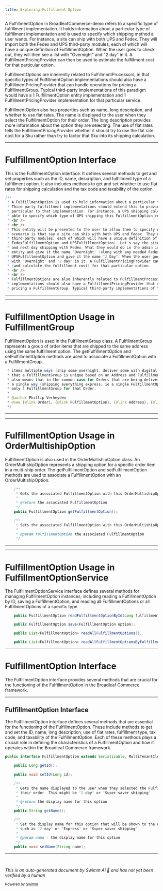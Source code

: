 ```yaml
---
title: Exploring Fulfillment Option
---
```

A FulfillmentOption in BroadleafCommerce-demo refers to a specific type of fulfillment implementation. It holds information about a particular type of fulfillment implementation and is used to specify which shipping method a user wants. For instance, a site can ship with both UPS and Fedex. They will import both the Fedex and UPS third-party modules, each of which will have a unique definition of FulfillmentOption. When the user goes to check out, they will then see a list with "Overnight" and "2 day" in it. A FulfillmentPricingProvider can then be used to estimate the fulfillment cost for that particular option.

FulfillmentOptions are inherently related to FulfillmentProcessors, in that specific types of FulfillmentOption implementations should also have a FulfillmentPricingProvider that can handle operations for pricing a FulfillmentGroup. Typical third-party implementations of this paradigm would have a 1 FulfillmentOption entity implementation and 1 FulfillmentPricingProvider implementation for that particular service.

FulfillmentOption also has properties such as name, long description, and whether to use flat rates. The name is displayed to the user when they select the FulfillmentOption for their order. The long description provides more information about the option they are selecting. The use of flat rates tells the FulfillmentPricingProvider whether it should try to use the flat rate cost for a Sku rather than try to factor that Sku into its shipping calculation.

<SwmSnippet path="/core/broadleaf-framework/src/main/java/org/broadleafcommerce/core/order/domain/FulfillmentOption.java" line="27">

---

# FulfillmentOption Interface

This is the FulfillmentOption interface. It defines several methods to get and set properties such as the ID, name, description, and fulfillment type of a fulfillment option. It also includes methods to get and set whether to use flat rates for shipping calculation and the tax code and taxability of the option.

```java
/**
 * A FulfillmentOption is used to hold information about a particular type of Fulfillment implementation.
 * Third-party fulfillment implementations should extend this to provide their own configuration options
 * particular to that implementation. For instance, a UPS shipping calculator might want an admin user to be
 * able to specify which type of UPS shipping this FulfillmentOption represents.
 * <br />
 * <br />
 * This entity will be presented to the user to allow them to specify which shipping they want. A possible
 * scenario is that say a site can ship with both UPS and Fedex. They will import both the Fedex and UPS
 * third-party modules, each of which will have a unique definition of FulfillmentOption (for instance,
 * FedexFulfillmentOption and UPSFulfillmentOption). Let's say the site can do 2-day shipping with UPS,
 * and next-day shipping with Fedex. What they would do in the admin is create an instance of FedexFulfillmentOption
 * entity and give it the name "Overnight" (along with any needed Fedex configuration properties), then create an instance of
 * UPSFulfillmentOption and give it the name "2 Day". When the user goes to check out, they will then see a list
 * with "Overnight" and "2 day" in it. A FulfillmentPricingProvider can then be used to estimate the fulfillment cost
 * (and calculate the fulfillment cost) for that particular option.
 * <br />
 * <br />
 * FulfillmentOptions are also inherently related to FulfillmentProcessors, in that specific types of FulfillmentOption
 * implementations should also have a FulfillmentPricingProvider that can handle operations (estimation and calculation) for
 * pricing a FulfillmentGroup. Typical third-party implementations of this paradigm would have a 1 FulfillmentOption
```

---

</SwmSnippet>

<SwmSnippet path="/core/broadleaf-framework/src/main/java/org/broadleafcommerce/core/order/domain/FulfillmentGroup.java" line="35">

---

# FulfillmentOption Usage in FulfillmentGroup

FulfillmentOption is used in the FulfillmentGroup class. A FulfillmentGroup represents a group of order items that are shipped to the same address using the same fulfillment option. The getFulfillmentOption and setFulfillmentOption methods are used to associate a FulfillmentOption with a FulfillmentGroup.

```java
 * items multiple ways (ship some overnight, deliver some with digital download). This constraint means
 * that a FulfillmentGroup is unique based on an Address and FulfillmentOption combination. This
 * also means that in the common case for Orders that are being delivered to a single Address and
 * a single way (shipping everything express; ie a single FulfillmentOption) then there will be
 * only 1 FulfillmentGroup for that Order.
 * 
 * @author Phillip Verheyden
 * @see {@link Order}, {@link FulfillmentOption}, {@link Address}, {@link FulfillmentGroupItem}
 */
```

---

</SwmSnippet>

<SwmSnippet path="/core/broadleaf-framework/src/main/java/org/broadleafcommerce/core/order/domain/OrderMultishipOption.java" line="95">

---

# FulfillmentOption Usage in OrderMultishipOption

FulfillmentOption is also used in the OrderMultishipOption class. An OrderMultishipOption represents a shipping option for a specific order item in a multi-ship order. The getFulfillmentOption and setFulfillmentOption methods are used to associate a FulfillmentOption with an OrderMultishipOption.

```java
    /**
     * Gets the associated FulfillmentOption with this OrderMultishipOption
     * 
     * @return the associated FulfillmentOption
     */
    public FulfillmentOption getFulfillmentOption();

    /**
     * Sets the associated FulfillmentOption with this OrderMultishipOption
     * 
     * @param fulfillmentOption the associated FulfillmentOption
     */
```

---

</SwmSnippet>

<SwmSnippet path="/core/broadleaf-framework/src/main/java/org/broadleafcommerce/core/order/service/FulfillmentOptionService.java" line="31">

---

# FulfillmentOption Usage in FulfillmentOptionService

The FulfillmentOptionService interface defines several methods for managing FulfillmentOption instances, including reading a FulfillmentOption by ID, saving a FulfillmentOption, and reading all FulfillmentOptions or all FulfillmentOptions of a specific type.

```java
    public FulfillmentOption readFulfillmentOptionById(Long fulfillmentOptionId);

    public FulfillmentOption save(FulfillmentOption option);

    public List<FulfillmentOption> readAllFulfillmentOptions();

    public List<FulfillmentOption> readAllFulfillmentOptionsByFulfillmentType(FulfillmentType type);
```

---

</SwmSnippet>

# FulfillmentOption Interface

The FulfillmentOption interface provides several methods that are crucial for the functioning of the FulfillmentOption in the Broadleaf Commerce framework.

<SwmSnippet path="/core/broadleaf-framework/src/main/java/org/broadleafcommerce/core/order/domain/FulfillmentOption.java" line="58">

---

## FulfillmentOption Interface

The FulfillmentOption interface defines several methods that are essential for the functioning of the FulfillmentOption. These include methods to get and set the ID, name, long description, use of flat rates, fulfillment type, tax code, and taxability of the FulfillmentOption. Each of these methods plays a crucial role in defining the characteristics of a FulfillmentOption and how it operates within the Broadleaf Commerce framework.

```java
public interface FulfillmentOption extends Serializable, MultiTenantCloneable<FulfillmentOption> {
    
    public Long getId();
    
    public void setId(Long id);
    
    /**
     * Gets the name displayed to the user when they selected the FulfillmentOption for
     * their order. This might be "2-day" or "Super-saver shipping"
     * 
     * @return the display name for this option
     */
    public String getName();

    /**
     * Set the display name for this option that will be shown to the user to select from
     * such as "2-day" or "Express" or "Super-saver shipping"
     * 
     * @param name - the display name for this option
     */
    public void setName(String name);
```

---

</SwmSnippet>

&nbsp;

*This is an auto-generated document by Swimm AI 🌊 and has not yet been verified by a human*

<SwmMeta version="3.0.0" repo-id="Z2l0aHViJTNBJTNBQnJvYWRsZWFmQ29tbWVyY2UtZGVtbyUzQSUzQWdpbGFkbmF2b3Q=" repo-name="BroadleafCommerce-demo" doc-type="overview"><sup>Powered by [Swimm](/)</sup></SwmMeta>
